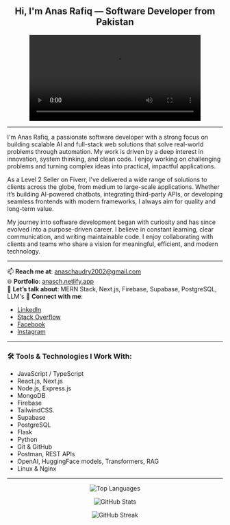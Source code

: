 <h2 align="center">Hi, I'm Anas Rafiq — Software Developer from Pakistan</h2>

<p align="center">
  <video src="https://lottie.host/d5634b73-078e-40a9-a467-99ae6c4cffa1/AosANnW54j.lottie" width="400" alt="Coding animation" />
</p>

---

I'm Anas Rafiq, a passionate software developer with a strong focus on building scalable AI and full-stack web solutions that solve real-world problems through automation. My work is driven by a deep interest in innovation, system thinking, and clean code. I enjoy working on challenging problems and turning complex ideas into practical, impactful applications.

As a Level 2 Seller on Fiverr, I've delivered a wide range of solutions to clients across the globe, from medium to large-scale applications. Whether it’s building AI-powered chatbots, integrating third-party APIs, or developing seamless frontends with modern frameworks, I always aim for quality and long-term value.

My journey into software development began with curiosity and has since evolved into a purpose-driven career. I believe in constant learning, clear communication, and writing maintainable code. I enjoy collaborating with clients and teams who share a vision for meaningful, efficient, and modern technology.


---

📫 **Reach me at**: anaschaudry2002@gmail.com  
🌐 **Portfolio**: [anasch.netlify.app](https://anasch.netlify.app)  
💬 **Let’s talk about**: MERN Stack, Next.js, Firebase, Supabase, PostgreSQL, LLM's
🔗 **Connect with me**:  
- [LinkedIn](https://linkedin.com/in/anas%20ch)  
- [Stack Overflow](https://stackoverflow.com/users/23267716)  
- [Facebook](https://fb.com/webix%20anas)  
- [Instagram](https://instagram.com/webix_info)  

---

### 🛠️ Tools & Technologies I Work With:
- JavaScript / TypeScript  
- React.js, Next.js  
- Node.js, Express.js  
- MongoDB  
- Firebase  
- TailwindCSS.
- Supabase
- PostgreSQL
- Flask
- Python
- Git & GitHub  
- Postman, REST APIs  
- OpenAI, HuggingFace models, Transformers, RAG
- Linux & Nginx  

---

<p align="center">
  <img src="https://github-readme-stats.vercel.app/api/top-langs?username=anasch113&show_icons=true&locale=en&layout=compact" alt="Top Languages" />
</p>

<p align="center">
  <img src="https://github-readme-stats.vercel.app/api?username=anasch113&show_icons=true&locale=en" alt="GitHub Stats" />
</p>

<p align="center">
  <img src="https://github-readme-streak-stats.herokuapp.com/?user=anasch113&" alt="GitHub Streak" />
</p>
